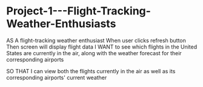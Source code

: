 # Project-1---Flight-Tracking-Weather-Enthusiasts


AS A flight-tracking weather enthusiast
When user clicks refresh button
Then screen will display flight data
I WANT to see which flights in the United States are currently in the air, along with the weather forecast for their corresponding airports

SO THAT I can view both the flights currently in the air as well as its corresponding airports' current weather

